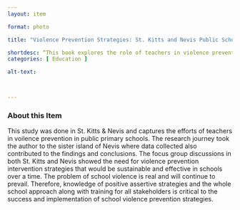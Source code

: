 ```yaml
--- 
layout: item 

format: photo 

title: "Violence Prevention Strategies: St. Kitts and Nevis Public Schools: Violence Prevention: St. Kitts-Nevis"

shortdesc: “This book explores the role of teachers in violence prevention in schools in St. Kitts & Nevis, emphasizing sustainable strategies for a safer educational environment.” 
categories: [ Education ]

alt-text: 



--- 
```




### About this Item 

This study was done in St. Kitts & Nevis and captures the efforts of teachers in voilence prevention in public primary schools. The research journey took the author to the sister island of Nevis where data collected also contributed to the findings and conclusions. The focus group discussions in both St. Kitts and Nevis showed the need for violence prevention intervention strategies that would be sustainable and effective in schools over a time. The problem of school violence is real and will continue to prevail. Therefore, knowledge of positive assertive strategies and the whole school approach along with training for all stakeholders is critical to the success and implementation of school violence prevention strategies.
